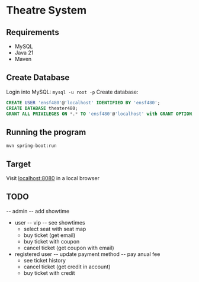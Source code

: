 # Theatre System
## Requirements
- MySQL
- Java 21
- Maven
## Create Database
Login into MySQL: `mysql -u root -p`
Create database:
```sql
CREATE USER 'ensf480'@'localhost' IDENTIFIED BY 'ensf480';
CREATE DATABASE theater480;
GRANT ALL PRIVILEGES ON *.* TO 'ensf480'@'localhost' with GRANT OPTION;
```
## Running the program
`mvn spring-boot:run`
## Target
Visit [localhost:8080](http://localhost:8080) in a local browser
## TODO
-- admin
  -- add showtime
- user
  -- vip
  -- see showtimes
  - select seat with seat map
  - buy ticket (get email)
  - buy ticket with coupon
  - cancel ticket (get coupon with email)
- registered user
  -- update payment method
  -- pay anual fee
  - see ticket history
  - cancel ticket (get credit in account)
  - buy ticket with credit